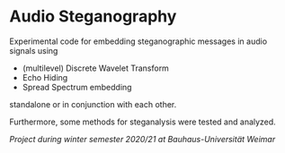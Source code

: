 # Audio Steganography
Experimental code for embedding steganographic messages in audio signals using
- (multilevel) Discrete Wavelet Transform
- Echo Hiding 
- Spread Spectrum embedding

standalone or in conjunction with each other. 

Furthermore, some methods for steganalysis were tested and analyzed.

*Project during winter semester 2020/21 at Bauhaus-Universität Weimar*
